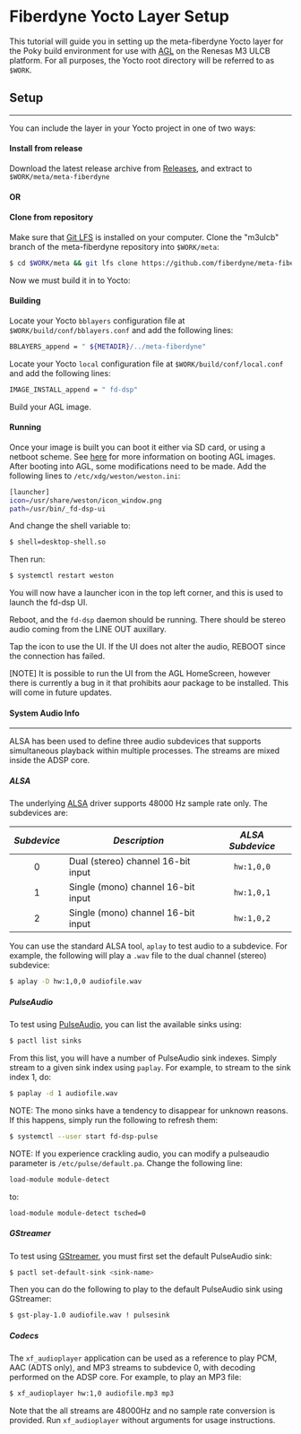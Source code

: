 # Fiberdyne Yocto Layer Setup
This tutorial will guide you in setting up the meta-fiberdyne Yocto layer for the Poky 
build environment for use with [AGL](https://www.automotivelinux.org/) on the Renesas M3 ULCB platform.
For all purposes, the Yocto root directory will be referred to as ``$WORK``.

## Setup
------
You can include the layer in your Yocto project in one of two ways:

#### Install from release
Download the latest release archive from [Releases](https://github.com/fiberdyne/meta-fiberdyne/releases), and extract to `$WORK/meta/meta-fiberdyne`
#### OR
#### Clone from repository
Make sure that [Git LFS](https://git-lfs.github.com/) is installed on your computer.
Clone the "m3ulcb" branch of the meta-fiberdyne repository into `$WORK/meta`:
   ```sh
   $ cd $WORK/meta && git lfs clone https://github.com/fiberdyne/meta-fiberdyne.git --branch m3ulcb
   ```

Now we must build it in to Yocto:
#### Building
Locate your Yocto `bblayers` configuration file at `$WORK/build/conf/bblayers.conf` and add the following lines:
   ```sh
   BBLAYERS_append = " ${METADIR}/../meta-fiberdyne"
   ```
   Locate your Yocto `local` configuration file at `$WORK/build/conf/local.conf` and add the following lines:
   ```sh
   IMAGE_INSTALL_append = " fd-dsp"
   ```
Build your AGL image.

#### Running
Once your image is built you can boot it either via SD card, or using a netboot scheme.  See [here](http://docs.automotivelinux.org/docs/getting_started/en/dev/reference/machines/R-Car-Starter-Kit-gen3.html) for more information on booting AGL images.
After booting into AGL, some modifications need to be made.  Add the following lines to `/etc/xdg/weston/weston.ini`:
   ```sh
   [launcher]
   icon=/usr/share/weston/icon_window.png
   path=/usr/bin/_fd-dsp-ui
   ```
   And change the shell variable to:
   ```sh
   $ shell=desktop-shell.so
   ```
   Then run:
   ```sh
   $ systemctl restart weston
   ```

   You will now have a launcher icon in the top left corner, and this is used to launch the fd-dsp UI.

Reboot, and the `fd-dsp` daemon should be running. There should be stereo audio coming from the LINE OUT auxillary.

Tap the icon to use the UI. If the UI does not alter the audio, REBOOT since the connection has failed.

[NOTE]
  It is possible to run the UI from the AGL HomeScreen, however there is currently a bug in it that prohibits
  aour package to be installed.  This will come in future updates.

#### System Audio Info
-------------------------------------------------------------------------------------------
ALSA has been used to define three audio subdevices that supports simultaneous playback 
within multiple processes. The streams are mixed inside the ADSP core. 

##### ALSA
The underlying [ALSA](https://www.alsa-project.org/main/index.php/Main_Page) driver supports 48000 Hz sample rate only. The subdevices are:

|_Subdevice_|           _Description_            | _ALSA Subdevice_ |
|:---------:|------------------------------------|:----------------:|
| 0         | Dual (stereo) channel 16-bit input | `hw:1,0,0`
| 1         | Single (mono) channel 16-bit input | `hw:1,0,1`
| 2         | Single (mono) channel 16-bit input | `hw:1,0,2`

You can use the standard ALSA tool, `aplay` to test audio to a subdevice.  For example, the following will play a `.wav` file to the dual channel (stereo) subdevice:
```sh
$ aplay -D hw:1,0,0 audiofile.wav
```

##### PulseAudio
To test using [PulseAudio](https://www.freedesktop.org/wiki/Software/PulseAudio/), you can list the available sinks using:
```sh
$ pactl list sinks
```
From this list, you will have a number of PulseAudio sink indexes. Simply stream to a given sink index using `paplay`.  For example, to stream to the sink index 1, do:
```sh
$ paplay -d 1 audiofile.wav
```

NOTE: The mono sinks have a tendency to disappear for unknown reasons.  If this happens, simply run the following to refresh them:
```sh
$ systemctl --user start fd-dsp-pulse
```

NOTE: If you experience crackling audio, you can modify  a pulseaudio parameter is `/etc/pulse/default.pa`. Change the following line:
```sh
load-module module-detect
```
to:
```sh
load-module module-detect tsched=0
```

##### GStreamer
To test using [GStreamer](https://gstreamer.freedesktop.org/), you must first set the default PulseAudio sink:
```sh
$ pactl set-default-sink <sink-name>
```
Then you can do the following to play to the default PulseAudio sink using GStreamer:
```sh
$ gst-play-1.0 audiofile.wav ! pulsesink
```

##### Codecs
The `xf_audioplayer` application can be used as a reference to play PCM, AAC (ADTS only), and MP3 streams to subdevice 0, with decoding performed on the ADSP core. For example, to play an MP3 file:
```sh
$ xf_audioplayer hw:1,0 audiofile.mp3 mp3
```
Note that the all streams are 48000Hz and no sample rate conversion is provided.
Run `xf_audioplayer` without arguments for usage instructions.
